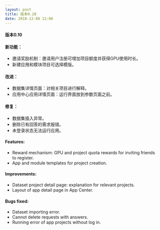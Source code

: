 ```yaml
---
layout: post
title: 版本0.20
date: 2018-12-08 12:00
---
```

#### 版本0.10
#### 新功能：
- 邀请奖励机制：邀请用户注册可增加项目额度并获得GPU使用时长。
- 新建应用和模块项目可选择模版。

#### 改进：
- 数据集详情页面：对相关项目进行解释。
- 应用中心应用详情页面：运行界面放到参数页面之前。

#### 修复：
- 数据集插入异常。
- 删除已有回答的需求报错。
- 未登录状态无法运行应用。

#### Features:
- Reward mechanism: GPU and project quota rewards for inviting friends to register. 
- App and module templates for project creation.

#### Improvements:
- Dataset project detail page: explanation for relevant projects.
- Layout of app detail page in App Center.

#### Bugs fixed:
- Dataset importing error.
- Cannot delete requests with answers.
- Running error of app projects without log in.
